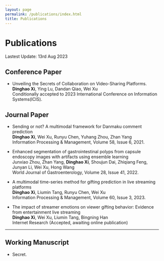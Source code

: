 ```yaml
---
layout: page
permalink: /publications/index.html
title: Publications
---
```


# Publications

Lastest Update: 13rd Aug 2023&nbsp; 

## Conference Paper
- Unveiling the Secrets of Collaboration on Video-Sharing Platforms.<br>**Dinghao Xi**, Ying Lu, Dandan Qiao, Wei Xu<br>Conditionally accepted to 2023 International Conference on Information Systems(ICIS).<br>

## Journal Paper
- Sending or not? A multimodal framework for Danmaku comment prediction<br>**Dinghao Xi**, Wei Xu, Runyu Chen, Yuhang Zhou, Zhan Yang<br>Information Processing & Management, Volume 58, Issue 6, 2021.
  
- Enhanced segmentation of gastrointestinal polyps from capsule endoscopy images with artifacts using ensemble learning<br> Junxiao Zhou, Zhan Yang, **Dinghao Xi**, Shoujun Dai, Zhiqiang Feng, Junyan Li, Wei Xu, Hong Wang<br>World Journal of Gastroenterology, Volume 28, Issue 41, 2022.
  
- A multimodal time-series method for gifting prediction in live streaming platforms<br>**Dinghao Xi**, Liumin Tang, Runyu Chen, Wei Xu<br>Information Processing & Management, Volume 60, Issue 3, 2023.

- The impact of streamer emotions on viewer gifting behavior: Evidence from entertainment live streaming<br>**Dinghao Xi**, Wei Xu, Liumin Tang, Bingning Han<br>Internet Research (Accepted, awaiting online publication)


---

## Working Manuscript

- Secret.
